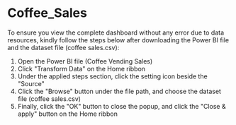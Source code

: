 # Coffee_Sales

To ensure you view the complete dashboard without any error due to data resources, kindly follow the steps below after downloading the Power BI file and the dataset file (coffee sales.csv):
1. Open the Power BI file (Coffee Vending Sales)
2. Click "Transform Data" on the Home ribbon
3. Under the applied steps section, click the setting icon beside the "Source"
4. Click the "Browse" button under the file path, and choose the dataset file (coffee sales.csv)
5. Finally, click the "OK" button to close the popup, and click the "Close & apply" button on the Home ribbon
